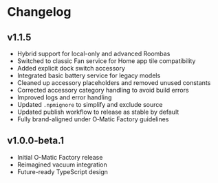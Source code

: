 # Changelog

## v1.1.5

- Hybrid support for local-only and advanced Roombas
- Switched to classic Fan service for Home app tile compatibility
- Added explicit dock switch accessory
- Integrated basic battery service for legacy models
- Cleaned up accessory placeholders and removed unused constants
- Corrected accessory category handling to avoid build errors
- Improved logs and error handling
- Updated `.npmignore` to simplify and exclude source
- Updated publish workflow to release as stable by default
- Fully brand-aligned under O‑Matic Factory guidelines

## v1.0.0-beta.1

- Initial O-Matic Factory release
- Reimagined vacuum integration
- Future-ready TypeScript design
